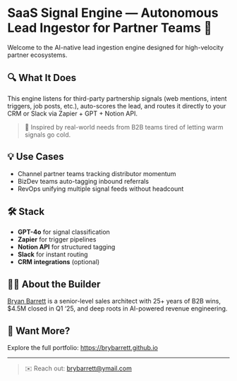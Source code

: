 # SaaS Signal Engine — Autonomous Lead Ingestor for Partner Teams 🚀

Welcome to the AI-native lead ingestion engine designed for high-velocity partner ecosystems.

## 🔍 What It Does
This engine listens for third-party partnership signals (web mentions, intent triggers, job posts, etc.), auto-scores the lead, and routes it directly to your CRM or Slack via Zapier + GPT + Notion API.

> 🧠 Inspired by real-world needs from B2B teams tired of letting warm signals go cold.

## 💡 Use Cases
- Channel partner teams tracking distributor momentum
- BizDev teams auto-tagging inbound referrals
- RevOps unifying multiple signal feeds without headcount

## 🛠️ Stack
- **GPT-4o** for signal classification
- **Zapier** for trigger pipelines
- **Notion API** for structured tagging
- **Slack** for instant routing
- **CRM integrations** (optional)

## 👨‍💻 About the Builder
[Bryan Barrett](https://brybarrett.github.io) is a senior-level sales architect with 25+ years of B2B wins, $4.5M closed in Q1 ‘25, and deep roots in AI-powered revenue engineering.

## 🔗 Want More?
Explore the full portfolio:
https://brybarrett.github.io

---

> ✉️ Reach out: [brybarrett@ymail.com](mailto:brybarrett@ymail.com)
